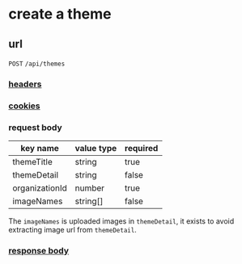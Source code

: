 # create a theme

## url

`POST` `/api/themes`

### [headers](../request/headers.html)

### [cookies](../request/cookies.html)

### request body

key name | value type | required
--- | --- | ---
themeTitle | string | true
themeDetail | string | false
organizationId | number | true
imageNames | string[] | false

The `imageNames` is uploaded images in `themeDetail`, it exists to avoid extracting image url from `themeDetail`.

### [response body](../response.html)
